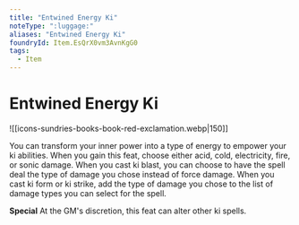 ```yaml
---
title: "Entwined Energy Ki"
noteType: ":luggage:"
aliases: "Entwined Energy Ki"
foundryId: Item.EsQrX0vm3AvnKgG0
tags:
  - Item
---
```


# Entwined Energy Ki
![[icons-sundries-books-book-red-exclamation.webp|150]]

You can transform your inner power into a type of energy to empower your ki abilities. When you gain this feat, choose either acid, cold, electricity, fire, or sonic damage. When you cast ki blast, you can choose to have the spell deal the type of damage you chose instead of force damage. When you cast ki form or ki strike, add the type of damage you chose to the list of damage types you can select for the spell.

**Special** At the GM's discretion, this feat can alter other ki spells.
